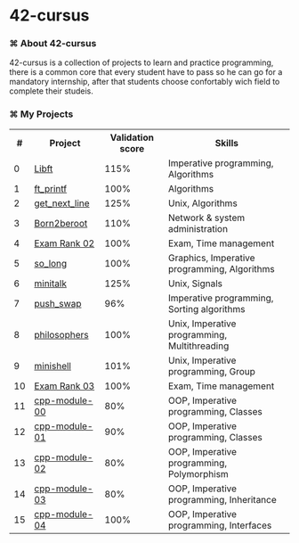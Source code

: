 # 42-cursus

</p>
<h3>⌘ About 42-cursus</h3>
<p>
  42-cursus is a collection of projects to learn and practice programming, there is a common core that every student
  have to pass so he can go for a mandatory internship, after that students choose confortably wich field to complete
  their studeis.
</p>
<h3>⌘ My Projects</h3>
<table>
  <th>#</th>
  <th>Project</th>
  <th>Validation score</th>
  <th>Skills</th>
  <tr>
    <td>0</td>
    <td><a href="https://github.com/Labrahmi/Libft">Libft</a></td>
    <td>115%</td>
    <td>Imperative programming, Algorithms </td>
  </tr>
  <tr>
    <td>1</td>
    <td><a href="https://github.com/Labrahmi/ft_printf">ft_printf</a></td>
    <td>100%</td>
    <td>Algorithms </td>
  </tr>
  <tr>
    <td>2</td>
    <td><a href="https://github.com/Labrahmi/get_next_line">get_next_line</a></td>
    <td>125%</td>
    <td>Unix, Algorithms </td>
  </tr>
  <tr>
    <td>3</td>
    <td><a href="https://github.com/Labrahmi/born2beroot">Born2beroot</a></td>
    <td>110%</td>
    <td>Network & system administration</td>
  </tr>
  <tr>
    <td>4</td>
    <td><a href="#">Exam Rank 02</a></td>
    <td>100%</td>
    <td>Exam, Time management</td>
  </tr>
  <tr>
    <td>5</td>
    <td><a href="https://github.com/Labrahmi/so_long">so_long</a></td>
    <td>100%</td>
    <td>Graphics, Imperative programming, Algorithms</td>
  </tr>
  <tr>
    <td>6</td>
    <td><a href="https://github.com/Labrahmi/minitalk">minitalk</a></td>
    <td>125%</td>
    <td>Unix, Signals</td>
  </tr>
  <tr>
    <td>7</td>
    <td><a href="https://github.com/Labrahmi/push_swap">push_swap</a></td>
    <td>96%</td>
    <td>Imperative programming, Sorting algorithms</td>
  </tr>
  <tr>
    <td>8</td>
    <td><a href="https://github.com/Labrahmi/philosophers">philosophers</a></td>
    <td>100%</td>
    <td>Unix, Imperative programming, Multithreading</td>
  </tr>
  <tr>
    <td>9</td>
    <td><a href="https://github.com/Labrahmi/minishell">minishell</a></td>
    <td>101%</td>
    <td>Unix, Imperative programming, Group</td>
  </tr>
  <tr>
    <td>10</td>
    <td><a href="https://github.com/Labrahmi/#">Exam Rank 03</a></td>
    <td>100%</td>
    <td>Exam, Time management</td>
  </tr>
  <tr>
    <td>11</td>
    <td><a href="https://github.com/Labrahmi/cpp-module-00">cpp-module-00</a></td>
    <td>80%</td>
    <td>OOP, Imperative programming, Classes</td>
  </tr>
  <tr>
    <td>12</td>
    <td><a href="https://github.com/Labrahmi/cpp-module-01">cpp-module-01</a></td>
    <td>90%</td>
    <td>OOP, Imperative programming, Classes</td>
  </tr>
  <tr>
    <td>13</td>
    <td><a href="https://github.com/Labrahmi/cpp-module-02">cpp-module-02</a></td>
    <td>80%</td>
    <td>OOP, Imperative programming, Polymorphism</td>
  </tr>
  <tr>
    <td>14</td>
    <td><a href="https://github.com/Labrahmi/cpp-module-03">cpp-module-03</a></td>
    <td>80%</td>
    <td>OOP, Imperative programming, Inheritance</td>
  </tr>
  <tr>
    <td>15</td>
    <td><a href="https://github.com/Labrahmi/cpp-module-04">cpp-module-04</a></td>
    <td>100%</td>
    <td>OOP, Imperative programming, Interfaces</td>
  </tr>
</table>
